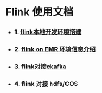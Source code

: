 # Flink 使用文档

- ### 1. [flink本地开发环境搭建](./01-flink本地开发环境.md)
- ### 2. [flink on EMR 环境信息介绍](./02-flink-on-EMR环境信息介绍.md)
- ### 3. [flink对接ckafka](./03-flink对接ckafka.md)
- ### 4. flink 对接 hdfs/COS
